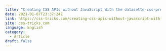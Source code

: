 ```yaml
---
title: "Creating CSS APIs without JavaScript With the datasette-css-properties plugin"
date: 2021-01-07T23:37:24Z
link: https://css-tricks.com/creating-css-apis-without-javascript-with-the-datasette-css-properties-plugin/?utm_medium=RSS&utm_source=news.12bit.vn
site: css-tricks.com
language: English
category:
  - Article
draft: false
---
```


